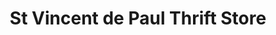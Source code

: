 ---
title: "St Vincent de Paul Thrift Store"
url: /papillion/st-vincent-de-paul-thrift-store/
shop: charity
---